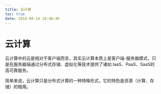 ```yaml
---
title: 云计算
toc: true
date: 2018-08-18 18:40:46
---
```


# 云计算

云计算中的云是相对于客户端而言，其实云计算本质上是客户端-服务器模式，只是在服务器端通过分布式存储、虚拟化等技术提供了诸如 IaaS、PaaS、SaaS的高可靠服务。


简单来说，云计算只是分布式计算的一种特殊形式，它的特色是资源（计算、存储）的租用。

